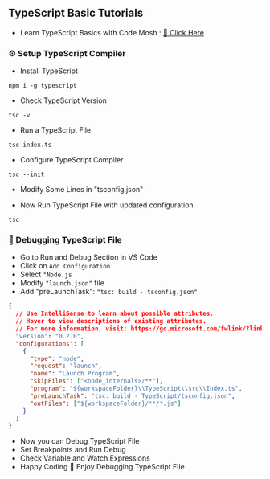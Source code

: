 ## TypeScript Basic Tutorials

- Learn TypeScript Basics with Code Mosh : [🎯 Click Here]()

### ⚙️ Setup TypeScript Compiler

- Install TypeScript

```
npm i -g typescript
```

- Check TypeScript Version

```
tsc -v
```

- Run a TypeScript File

```
tsc index.ts
```

- Configure TypeScript Compiler

```
tsc --init
```

- Modify Some Lines in "tsconfig.json"

- Now Run TypeScript File with updated configuration

```
tsc
```

### 🐜 Debugging TypeScript File

- Go to Run and Debug Section in VS Code
- Click on `Add Configuration`
- Select `"Node.js`
- Modify `"launch.json"` file
- Add "preLaunchTask": `"tsc: build - tsconfig.json"`

```json
{
  // Use IntelliSense to learn about possible attributes.
  // Hover to view descriptions of existing attributes.
  // For more information, visit: https://go.microsoft.com/fwlink/?linkid=830387
  "version": "0.2.0",
  "configurations": [
    {
      "type": "node",
      "request": "launch",
      "name": "Launch Program",
      "skipFiles": ["<node_internals>/**"],
      "program": "${workspaceFolder}\\TypeScript\\src\\Index.ts",
      "preLaunchTask": "tsc: build - TypeScript/tsconfig.json",
      "outFiles": ["${workspaceFolder}/**/*.js"]
    }
  ]
}
```

- Now you can Debug TypeScript File
- Set Breakpoints and Run Debug
- Check Variable and Watch Expressions
- Happy Coding 🚀 Enjoy Debugging TypeScript File
